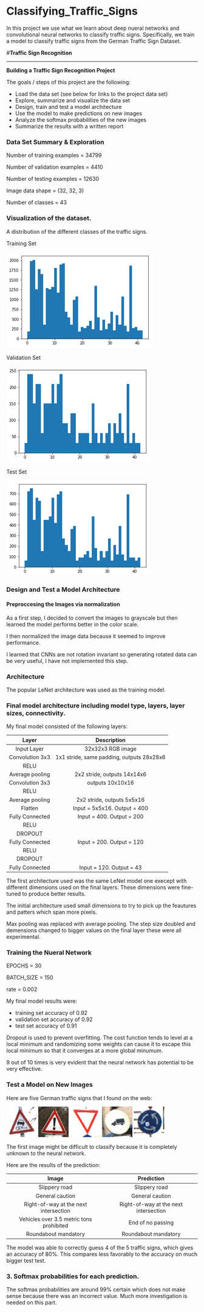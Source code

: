# Classifying_Traffic_Signs
In this project we use what we learn about deep nueral networks and convolutional neural networks to classify traffic signs. Specifically, we train a model to classify traffic signs from the German Traffic Sign Dataset.


#**Traffic Sign Recognition** 



---

**Building a Traffic Sign Recognition Project**

The goals / steps of this project are the following:
* Load the data set (see below for links to the project data set)
* Explore, summarize and visualize the data set
* Design, train and test a model architecture
* Use the model to make predictions on new images
* Analyze the softmax probabilities of the new images
* Summarize the results with a written report


[//]: # (Image References)

[image1]: ./examples/index1.png "Visualization"
[image2]: ./examples/index2.png "Visualization"
[image3]: ./examples/index3.png "Visualization"
[image4]: ./traffic_signs_data/1.jpg "Traffic Sign 1"
[image5]: ./traffic_signs_data/2.jpg "Traffic Sign 2"
[image6]: ./traffic_signs_data/3.jpg "Traffic Sign 3"
[image7]: ./traffic_signs_data/4.jpg "Traffic Sign 4"
[image8]: ./traffic_signs_data/5.jpg "Traffic Sign 5"



### Data Set Summary & Exploration

Number of training examples = 34799

Number of validation examples = 4410

Number of testing examples = 12630

Image data shape = (32, 32, 3)

Number of classes = 43




### Visualization of the dataset.

A distribution of the different classes of the traffic signs.

Training Set

![alt text][image1]

Validation Set

![alt text][image2]

Test Set

![alt text][image3]

### Design and Test a Model Architecture

#### Preproccesing the Images via normalization

As a first step, I decided to convert the images to grayscale but then
learned the model performs better in the color scale.

I then normalized the image data because it seemed to improve performance.

I learned that CNNs are not rotation invariant so generating
rotated data can be very useful, I have not implemented this step.


### Architecture

The popular LeNet architecture was used as the training model. 


### Final model architecture including model type, layers, layer sizes, connectivity.

My final model consisted of the following layers:

| Layer         		|     Description	        					| 
|:---------------------:|:---------------------------------------------:| 
| Input Layer         		| 32x32x3 RGB image   							| 
| Convolution 3x3     	| 1x1 stride, same padding, outputs 28x28x6 	|
| RELU					|												|
| Average pooling	      	| 2x2 stride,  outputs 14x14x6 				|
| Convolution 3x3	    |    outputs 10x10x16 				   									|
| RELU					|												|
| Average pooling	      	| 2x2 stride,  outputs 5x5x16 				|
| Flatten		|       Input = 5x5x16. Output = 400  									|
| Fully Connected				|        Input = 400. Output = 200									|
| RELU					|												|
| DROPOUT					|												|
| Fully Connected				|        Input = 200. Output = 120									|
| RELU					|												|
| DROPOUT					|												|
| Fully Connected				|        Input = 120. Output = 43									|

The first architecture used was the same LeNet model one execept with different dimensions used on the final layers.
These dimensions were fine-tuned to produce better results.

The initial architecture used small dimensions to try to pick up the feautures and patters which span more pixels.

Max pooling was replaced with average pooling. The step size doubled and demensions changed to bigger values on the final layer these were all experimental.


### Training the Nueral Network 

EPOCHS = 30

BATCH_SIZE = 150

rate = 0.002


My final model results were:
* training set accuracy of 0.92
* validation set accuracy of 0.92
* test set accuracy of 0.91


Dropout is used to prevent overfitting. The cost function tends to level at a local minimum and randomizing some weights can cause it to escape this local minimum so that it converges at a more global minumum.

9 out of 10 times is very evident that the neural network has potential to be very effective.
 

### Test a Model on New Images

Here are five German traffic signs that I found on the web:

![alt text][image4] ![alt text][image5] ![alt text][image6] 
![alt text][image7] ![alt text][image8]

The first image might be difficult to classify because it is completely unknown to the neural network.

Here are the results of the prediction:

| Image			        |     Prediction	        					| 
|:---------------------:|:---------------------------------------------:| 
| Slippery road      		| Slippery road  									| 
| General caution   			| General caution 										|
| Right-of-way at the next intersection				| Right-of-way at the next intersection											|
| Vehicles over 3.5 metric tons prohibited     		| End of no passing				 				|
| Roundabout mandatory			| Roundabout mandatory     							|


The model was able to correctly guess 4 of the 5 traffic signs, which gives an accuracy of 80%. This compares less favorably to the accuracy on much bigger test test.

### 3. Softmax probabilities for each prediction.

The softmax probabilities are around 99% certain which does not make sense because there was an incorrect value. Much more investigation is needed on this part.



